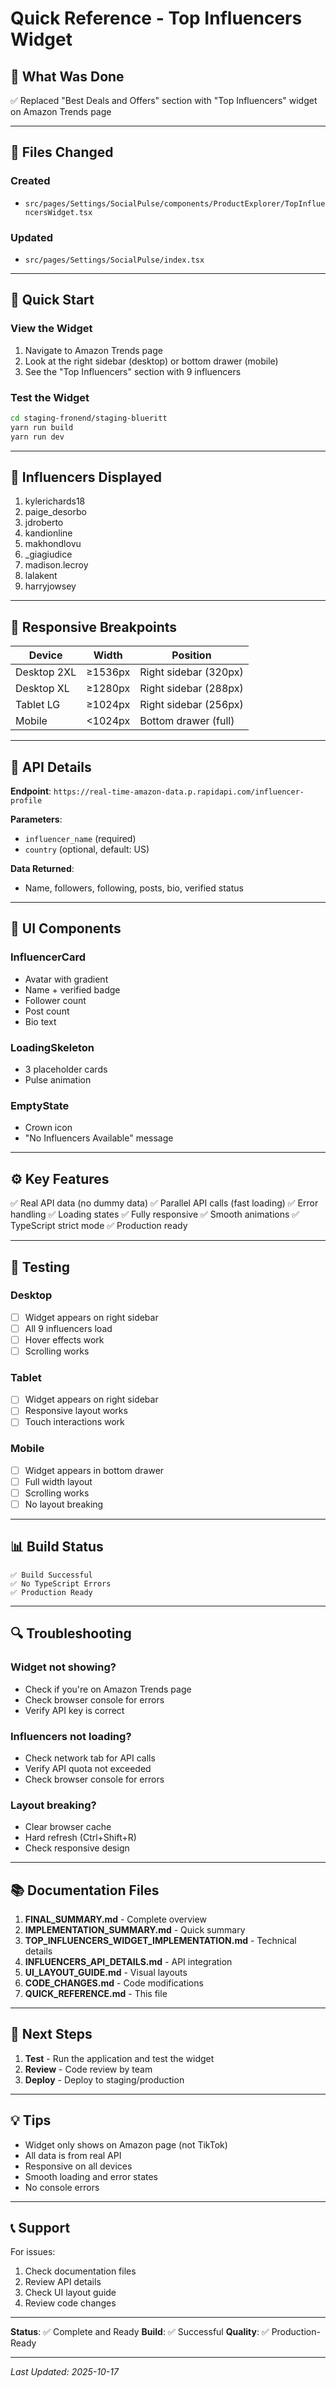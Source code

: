 # Quick Reference - Top Influencers Widget

## 🎯 What Was Done

✅ Replaced "Best Deals and Offers" section with "Top Influencers" widget on Amazon Trends page

---

## 📁 Files Changed

### Created
- `src/pages/Settings/SocialPulse/components/ProductExplorer/TopInfluencersWidget.tsx`

### Updated
- `src/pages/Settings/SocialPulse/index.tsx`

---

## 🚀 Quick Start

### View the Widget
1. Navigate to Amazon Trends page
2. Look at the right sidebar (desktop) or bottom drawer (mobile)
3. See the "Top Influencers" section with 9 influencers

### Test the Widget
```bash
cd staging-fronend/staging-blueritt
yarn run build
yarn run dev
```

---

## 👥 Influencers Displayed

1. kylerichards18
2. paige_desorbo
3. jdroberto
4. kandionline
5. makhondlovu
6. _giagiudice
7. madison.lecroy
8. lalakent
9. harryjowsey

---

## 📱 Responsive Breakpoints

| Device | Width | Position |
|--------|-------|----------|
| Desktop 2XL | ≥1536px | Right sidebar (320px) |
| Desktop XL | ≥1280px | Right sidebar (288px) |
| Tablet LG | ≥1024px | Right sidebar (256px) |
| Mobile | <1024px | Bottom drawer (full) |

---

## 🔌 API Details

**Endpoint**: `https://real-time-amazon-data.p.rapidapi.com/influencer-profile`

**Parameters**:
- `influencer_name` (required)
- `country` (optional, default: US)

**Data Returned**:
- Name, followers, following, posts, bio, verified status

---

## 🎨 UI Components

### InfluencerCard
- Avatar with gradient
- Name + verified badge
- Follower count
- Post count
- Bio text

### LoadingSkeleton
- 3 placeholder cards
- Pulse animation

### EmptyState
- Crown icon
- "No Influencers Available" message

---

## ⚙️ Key Features

✅ Real API data (no dummy data)
✅ Parallel API calls (fast loading)
✅ Error handling
✅ Loading states
✅ Fully responsive
✅ Smooth animations
✅ TypeScript strict mode
✅ Production ready

---

## 🧪 Testing

### Desktop
- [ ] Widget appears on right sidebar
- [ ] All 9 influencers load
- [ ] Hover effects work
- [ ] Scrolling works

### Tablet
- [ ] Widget appears on right sidebar
- [ ] Responsive layout works
- [ ] Touch interactions work

### Mobile
- [ ] Widget appears in bottom drawer
- [ ] Full width layout
- [ ] Scrolling works
- [ ] No layout breaking

---

## 📊 Build Status

```
✅ Build Successful
✅ No TypeScript Errors
✅ Production Ready
```

---

## 🔍 Troubleshooting

### Widget not showing?
- Check if you're on Amazon Trends page
- Check browser console for errors
- Verify API key is correct

### Influencers not loading?
- Check network tab for API calls
- Verify API quota not exceeded
- Check browser console for errors

### Layout breaking?
- Clear browser cache
- Hard refresh (Ctrl+Shift+R)
- Check responsive design

---

## 📚 Documentation Files

1. **FINAL_SUMMARY.md** - Complete overview
2. **IMPLEMENTATION_SUMMARY.md** - Quick summary
3. **TOP_INFLUENCERS_WIDGET_IMPLEMENTATION.md** - Technical details
4. **INFLUENCERS_API_DETAILS.md** - API integration
5. **UI_LAYOUT_GUIDE.md** - Visual layouts
6. **CODE_CHANGES.md** - Code modifications
7. **QUICK_REFERENCE.md** - This file

---

## 🎯 Next Steps

1. **Test** - Run the application and test the widget
2. **Review** - Code review by team
3. **Deploy** - Deploy to staging/production

---

## 💡 Tips

- Widget only shows on Amazon page (not TikTok)
- All data is from real API
- Responsive on all devices
- Smooth loading and error states
- No console errors

---

## 📞 Support

For issues:
1. Check documentation files
2. Review API details
3. Check UI layout guide
4. Review code changes

---

**Status**: ✅ Complete and Ready
**Build**: ✅ Successful
**Quality**: ✅ Production-Ready

---

*Last Updated: 2025-10-17*

